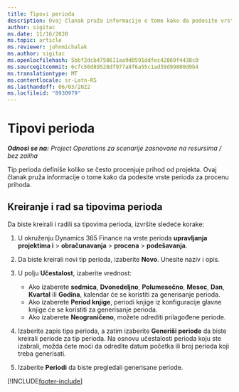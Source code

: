 ```yaml
---
title: Tipovi perioda
description: Ovaj članak pruža informacije o tome kako da podesite vrste perioda za procenu prihoda.
author: sigitac
ms.date: 11/16/2020
ms.topic: article
ms.reviewer: johnmichalak
ms.author: sigitac
ms.openlocfilehash: 5bbf2dcb4758611aa9d0591ddfec42869f4438c0
ms.sourcegitcommit: 6cfc50d89528df977a8f6a55c1ad39d99800d9b4
ms.translationtype: MT
ms.contentlocale: sr-Latn-RS
ms.lasthandoff: 06/03/2022
ms.locfileid: "8930979"
---
```

# <a name="period-types"></a>Tipovi perioda

_**Odnosi se na:** Project Operations za scenarije zasnovane na resursima / bez zaliha_

Tip perioda definiše koliko se često procenjuje prihod od projekta. Ovaj članak pruža informacije o tome kako da podesite vrste perioda za procenu prihoda. 

## <a name="create-and-work-with-period-types"></a>Kreiranje i rad sa tipovima perioda
Da biste kreirali i radili sa tipovima perioda, izvršite sledeće korake:

1. U okruženju Dynamics 365 Finance na vrste perioda **upravljanja projektima i** > **obračunavanja** > **procena** > **podešavanja**.
2. Da biste kreirali novi tip perioda, izaberite **Novo**. Unesite naziv i opis.
3. U polju **Učestalost**, izaberite vrednost:

    - Ako izaberete **sedmica**, **Dvonedeljno**, **Polumesečno**, **Mesec**, **Dan**, **Kvartal** ili **Godina**, kalendar će se koristiti za generisanje perioda. 
    - Ako izaberete **Period knjige**, periodi knjige iz konfiguracije glavne knjige će se koristiti za generisanje perioda.
    - Ako izaberete **Neograničeno**, možete odrediti prilagođene periode.
4. Izaberite zapis tipa perioda, a zatim izaberite **Generiši periode** da biste kreirali periode za tip perioda. Na osnovu učestalosti perioda koju ste izabrali, možda ćete moći da odredite datum početka ili broj perioda koji treba generisati.
5. Izaberite **Periodi** da biste pregledali generisane periode.



[!INCLUDE[footer-include](../includes/footer-banner.md)]
